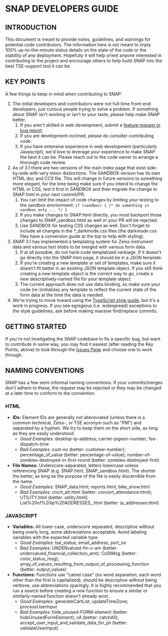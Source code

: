 # SNAP DEVELOPERS GUIDE

## INTRODUCTION

This document is meant to provide notes, guidelines, and warnings for potential code contributors. The information here is not meant to imply 100% up-to-the-minute status details on the state of the code or the stability of any deployment. Hopefully it will help orient anyone interested in contributing to the project and encourage others to help build SNAP into the best TSE-support tool it can be.

## KEY POINTS

A few things to keep in mind when contributing to SNAP:

1. The initial developers and contributors were not full-time front-end developers, just curious people trying to solve a problem. If something about SNAP isn't working or isn't to your taste, please help make SNAP better.
    1. If you aren't skilled in web development, submit a [feature request or bug report](https://github.com/divonpleasant/SNAP/issues).
    1. If you are development-inclined, please do consider contributing code.
    1. If you have extensive experience in web development (particularly Javascript), we'd love to leverage your experience to make SNAP the best it can be. Please reach out to the code owner to arrange a thorough code review.
1. As of 3.1 there are two versions of the main index page that exist side-by-side with very minor distinctions. The SANDBOX version has its own HTML doc and CCS file. This will change in future versions to something more elegant, for the time being make sure if you intend to change the HTML or CSS, test it first in SANDBOX and then migrate the change to SNAP.html in your next commit/PR.
    1. You can limit the impact of code changes by limiting your testing to the sandbox envrionment: 
        `if (sandbox) { /* do something in sandbox only ... */ }`
    1. If you make changes to SNAP.html directly, you must backport those changes to SNAP_sandbox.html as well or your PR will be rejected.
    1. Use SANDBOX for testing CSS changes as well. Don't forget to include all changes in the *_darkmode.css files (the darkmode css files have a conversion guide at the top to help with styling).
1. SNAP 3.1 has implemented a templating system for Zeiss instrument data and various text blobs to be merged with various form data.
    1. If at all possible, do not hard-code templatized verbiage. If it doesn't go directly into the SNAP.html page, it should be in a JSON template.
    1. If you're creating a new template or set of templates, make sure it doesn't fit better in an existing JSON template object. If you still think creating a new template object is the correct way to go, create a new descriptively-named file for your template object.
    1. The current approach does not use data binding, so make sure your code (re-)initializes any template to reflect the current state of the form data at the time the data is needed.
1. We're trying to move toward using the [TypeScript style guide](https://google.github.io/styleguide/tsguide.html), but it's a work in progress. If you see egregious (i.e. widespread) exceptions to the style guidelines, ask before making massive find/replace commits.

## GETTING STARTED

If you're not invetigating the SNAP codebase to fix a specific bug, but want to contribute in some way, you may find it easiest (after reading the Key Points, above) to look through the [Issues Page](https://github.com/divonpleasant/SNAP/issues) and choose one to work through.

## NAMING CONVENTIONS

SNAP has a few semi-informal naming conventions. If your commits/merges don't adhere to these, the request may be rejected or they may be changed at a later time to conform to the convention.

### HTML

  * **IDs:** Element IDs are generally not abbreviated (unless there is a common technical, Zeiss-, or TSE acronym such as "PM") and separated by a hyphen. We try to keep them on the short side, as long as they are easily understood.
    * _Good Examples:_ desktop-ip-address; carrier-pigeon-number; fse-dispatch-time
    * _Bad Examples:_ cust-no (better: customer-number); percentage_of_value (better: percentage-of-value); number-of-zombies-destroyed-in-first-round (better: zombies-destroyed-first)
  * **File Names:** Underscore-separated, letters lowercase unless referencing SNAP (e.g. SNAP.html, SNAP_sandbox.html). The shorter the better, as long as the purpose of the file is easily discernible from the name.
    * _Good Examples:_ SNAP_data.html; reports.html; bike_show.html
    * _Bad Examples:_ cncrt_att.html (better: concert_attendance.html); UTILITY.html (better: utility.html); List%20of%20ip%20ADDRESSES_.html (better: ip_addresses.html)

### JAVASCRIPT

  * **Variables:** All lower case, underscore separated, descriptive without being overly long, some abbreviations acceptable. Avoid labeling variables with the expected variable type.
    * _Good Examples:_ tse_status; email_address; port_no
    * _Bad Examples:_ UNDERvalued-fin-c-am (better: undervalued_financial_collection_amt); CoStMsg (better: color_status_msg); array_of_values_resulting_from_output_of_processing_function (better: output_values)
  * **Functions:** Functions use "camel case" (no word separation, each word other than the first is capitalized), should be descriptive without being verbose, use abbreviations sparingly. It is highly recommended that you run a search before creating a new function to ensure a similar or similarly-named function doesn't already exist.
    * _Good Examples:_ generateCartList; updateTimeZone; processUserInput
    * _Bad Examples:_ hide_unused-FORM-element (better: hideUnusedFormElement); cA (better: catchAll); accept_user_input_and_validate_data_for_pii (better: validateUserInput)